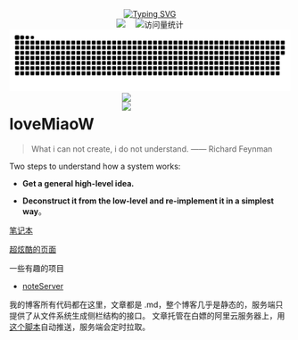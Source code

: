   <!-- dynamic typing effect 动态打字效果 -->

  <div align="center">
    <a href="https://blog.lovemaiow.top/">
      <img src="https://readme-typing-svg.demolab.com?font=Fira+Code&pause=1000&width=435&lines=console.log(%22Hello%2C%20World%22);祝您天天愉快!&center=true&size=27" alt="Typing SVG" />
    </a>
  </div>
  <div align="center">
    <a href="https://blog.lovemaiow.top/"><img src="https://img.shields.io/badge/Website-博客-blue" /></a>&emsp;
     <!-- visitor statistics logo 访问量统计徽标 -->
    <img src="https://komarev.com/ghpvc/?username=lovemiaow&label=Views&color=0e75b6&style=flat" alt="访问量统计" />
  </div>
<picture>
  <source media="(prefers-color-scheme: dark)" srcset="https://raw.githubusercontent.com/loveMiaoW/loveMiaoW/output/github-contribution-grid-snake-dark.svg">
  <source media="(prefers-color-scheme: light)" srcset="https://raw.githubusercontent.com/loveMiaoW/loveMiaoW/output/github-contribution-grid-snake.svg">
  <img alt="github contribution grid snake animation" src="https://raw.githubusercontent.com/loveMiaoW/loveMiaoW/output/github-contribution-grid-snake.svg">
</picture>
 <img align="right" src='https://github-readme-stats.vercel.app/api/top-langs/?username=loveMiaoW&theme=nord&layout=compact&langs_count=10&hide=jupyter%20notebook&hide_border=true&border_radius=0' width="60%"/>
 <img align="right" src='https://github-readme-stats.vercel.app/api?username=loveMiaoW&show_icons=true&theme=nord&count_private=true&hide_border=true&border_radius=0' width="60%"/>
 
 # loveMiaoW

> What i can not create, i do not understand. —— Richard Feynman

Two steps to understand how a system works:

- **Get a general high-level idea.**

- **Deconstruct it from the low-level and re-implement it in a simplest way**。

[笔记本](http://8.130.51.17/#/)

[超炫酷的页面](blog.lovemaiow.top)

一些有趣的项目
- [noteServer](https://github.com/loveMiaoW/noteServer)

我的博客所有代码都在这里，文章都是 .md，整个博客几乎是静态的，服务端只提供了从文件系统生成侧栏结构的接口。
文章托管在白嫖的阿里云服务器上，用[这个脚本](https://github.com/loveMiaoW/aboutGit)自动推送，服务端会定时拉取。
